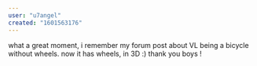 ```yaml
---
user: "u7angel"
created: "1601563176"
---
```


what a great moment, i remember my forum post about VL being a bicycle without wheels. now it has wheels, in 3D :) thank you boys !
